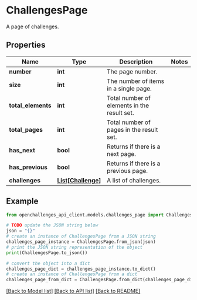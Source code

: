 # ChallengesPage

A page of challenges.

## Properties

| Name               | Type                                | Description                                 | Notes |
| ------------------ | ----------------------------------- | ------------------------------------------- | ----- |
| **number**         | **int**                             | The page number.                            |
| **size**           | **int**                             | The number of items in a single page.       |
| **total_elements** | **int**                             | Total number of elements in the result set. |
| **total_pages**    | **int**                             | Total number of pages in the result set.    |
| **has_next**       | **bool**                            | Returns if there is a next page.            |
| **has_previous**   | **bool**                            | Returns if there is a previous page.        |
| **challenges**     | [**List[Challenge]**](Challenge.md) | A list of challenges.                       |

## Example

```python
from openchallenges_api_client.models.challenges_page import ChallengesPage

# TODO update the JSON string below
json = "{}"
# create an instance of ChallengesPage from a JSON string
challenges_page_instance = ChallengesPage.from_json(json)
# print the JSON string representation of the object
print(ChallengesPage.to_json())

# convert the object into a dict
challenges_page_dict = challenges_page_instance.to_dict()
# create an instance of ChallengesPage from a dict
challenges_page_from_dict = ChallengesPage.from_dict(challenges_page_dict)
```

[[Back to Model list]](../README.md#documentation-for-models) [[Back to API list]](../README.md#documentation-for-api-endpoints) [[Back to README]](../README.md)
